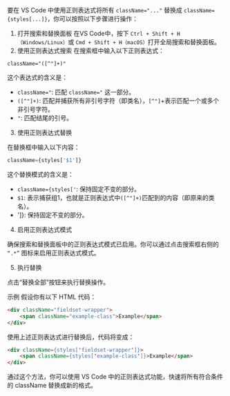要在 VS Code 中使用正则表达式将所有 `className="..."` 替换成 `className={styles[...]}`，你可以按照以下步骤进行操作：
1. 打开搜索和替换面板
在VS Code中，按下 `Ctrl + Shift + H（Windows/Linux）`或 `Cmd + Shift + H（macOS）`打开全局搜索和替换面板。
2. 使用正则表达式搜索
在搜索框中输入以下正则表达式：
```regex
className="([^"]+)"
```
这个表达式的含义是：
- `className="`: 匹配 `className="` 这一部分。
- `([^"]+)`: 匹配并捕获所有非引号字符（即类名），`[^"]`+表示匹配一个或多个非引号字符。
- `"`: 匹配结尾的引号。
3. 使用正则表达式替换

在替换框中输入以下内容：
```js
className={styles['$1']}
```

这个替换模式的含义是：
- `className={styles['`: 保持固定不变的部分。
- `$1`: 表示捕获组1，也就是正则表达式中`([^"]+)`匹配到的内容（即原来的类名）。
- ']}: 保持固定不变的部分。
4. 启用正则表达式模式

确保搜索和替换面板中的正则表达式模式已启用。你可以通过点击搜索框右侧的 `“.*”` 图标来启用正则表达式模式。

5. 执行替换

点击“替换全部”按钮来执行替换操作。

示例
假设你有以下 HTML 代码：
```html
<div className="fieldset-wrapper">
    <span className="example-class">Example</span>
</div>
```
使用上述正则表达式进行替换后，代码将变成：
```html
<div className={styles['fieldset-wrapper']}>
    <span className={styles['example-class']}>Example</span>
</div>
```
通过这个方法，你可以使用 VS Code 中的正则表达式功能，快速将所有符合条件的 className 替换成新的格式。